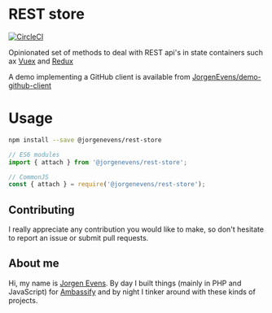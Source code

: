 # REST store

[![CircleCI](https://circleci.com/gh/JorgenEvens/rest-store.svg?style=svg)](https://circleci.com/gh/JorgenEvens/rest-store)

Opinionated set of methods to deal with REST api's in state containers
such ax [Vuex](https://vuex.vuejs.org/) and [Redux](https://redux.js.org/)

A demo implementing a GitHub client is available from [JorgenEvens/demo-github-client](https://github.com/JorgenEvens/demo-github-client)

# Usage

```sh
npm install --save @jorgenevens/rest-store
```

```js
// ES6 modules
import { attach } from '@jorgenevens/rest-store';

// CommonJS
const { attach } = require('@jorgenevens/rest-store');
```

## Contributing

I really appreciate any contribution you would like to make, so don't hesitate to report an issue or submit pull requests.

## About me

Hi, my name is [Jorgen Evens](https://jorgen.evens.eu). By day I built things (mainly in PHP and JavaScript) for [Ambassify](https://ambassify.com) and by night I tinker around with these kinds of projects.
